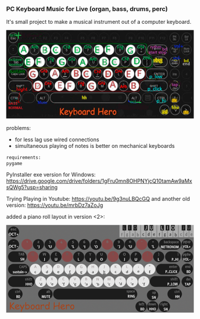 ### PC Keyboard Music for Live (organ, bass, drums, perc)
It's small project to make a musical instrument out of a computer keyboard.

![Alt text](data/background.png?raw=true "Preview")

problems:
  - for less lag use wired connections
  - simultaneous playing of notes is better on mechanical keyboards
```
requirements:
pygame
```
PyInstaller exe version for Windows:
https://drive.google.com/drive/folders/1gFru0mn8OHPNYjcQ10tamAw9aMxsQWg5?usp=sharing

Trying Playing in Youtube:
https://youtu.be/9g3nuLBQcGQ
and another old version:
https://youtu.be/mrbDz7aZoJg


added a piano roll layout in version <2>:

![Alt text](data/background3.png?raw=true "Preview")
